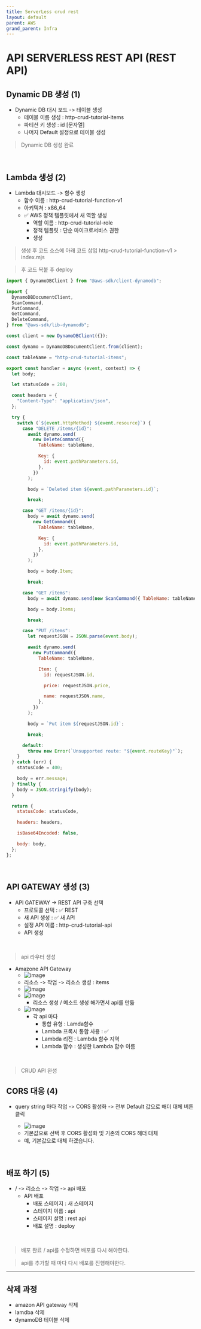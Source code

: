 ```yaml
---
title: ServerLess crud rest
layout: default
parent: AWS
grand_parent: Infra
---
```


# API SERVERLESS REST API (REST API)

## Dynamic DB 생성 (1)

- Dynamic DB 대시 보드 -> 테이블 생성
  - 테이블 이름 생성 : http-crud-tutorial-items
  - 파티션 키 생성 : id [문자열]
  - 나머지 Default 설정으로 테이블 생성

> Dynamic DB 생성 완료

<br />

## Lambda 생성 (2)

- Lambda 대시보드 -> 함수 생성
  - 함수 이름 : http-crud-tutorial-function-v1
  - 아키텍쳐 : x86_64
  - ✅ AWS 정책 템플릿에서 새 역할 생성
    - 역할 이름 : http-crud-tutorial-role
    - 정책 템플릿 : 단순 마이크로서비스 권한
    - 생성

> 생성 후 코드 소스에 아래 코드 삽입 http-crud-tutorial-function-v1 > index.mjs

> 후 코드 복붙 후 deploy

```js
import { DynamoDBClient } from "@aws-sdk/client-dynamodb";

import {
  DynamoDBDocumentClient,
  ScanCommand,
  PutCommand,
  GetCommand,
  DeleteCommand,
} from "@aws-sdk/lib-dynamodb";

const client = new DynamoDBClient({});

const dynamo = DynamoDBDocumentClient.from(client);

const tableName = "http-crud-tutorial-items";

export const handler = async (event, context) => {
  let body;

  let statusCode = 200;

  const headers = {
    "Content-Type": "application/json",
  };

  try {
    switch (`${event.httpMethod} ${event.resource}`) {
      case "DELETE /items/{id}":
        await dynamo.send(
          new DeleteCommand({
            TableName: tableName,

            Key: {
              id: event.pathParameters.id,
            },
          })
        );

        body = `Deleted item ${event.pathParameters.id}`;

        break;

      case "GET /items/{id}":
        body = await dynamo.send(
          new GetCommand({
            TableName: tableName,

            Key: {
              id: event.pathParameters.id,
            },
          })
        );

        body = body.Item;

        break;

      case "GET /items":
        body = await dynamo.send(new ScanCommand({ TableName: tableName }));

        body = body.Items;

        break;

      case "PUT /items":
        let requestJSON = JSON.parse(event.body);

        await dynamo.send(
          new PutCommand({
            TableName: tableName,

            Item: {
              id: requestJSON.id,

              price: requestJSON.price,

              name: requestJSON.name,
            },
          })
        );

        body = `Put item ${requestJSON.id}`;

        break;

      default:
        throw new Error(`Unsupported route: "${event.routeKey}"`);
    }
  } catch (err) {
    statusCode = 400;

    body = err.message;
  } finally {
    body = JSON.stringify(body);
  }

  return {
    statusCode: statusCode,

    headers: headers,

    isBase64Encoded: false,

    body: body,
  };
};
```

<br />

## API GATEWAY 생성 (3)

- API GATEWAY -> REST API 구축 선택
  - 프로토콜 선택 : ✅ REST
  - 새 API 생성 : ✅ 새 API
  - 설정 API 이름 : http-crud-tutorial-api
  - API 생성

<br />

> api 라우터 생성

- Amazone API Gateway
  - ![image](../../image/aws6.png)
  - 리소스 -> 작업 -> 리소스 생성 : items
  - ![image](../../image/aws9.png)
  - ![image](../../image/aws10.png)
    - 리소스 생성 / 메소드 생성 해가면서 api를 만듦
  - ![image](../../image/aws11.png)
    - 각 api 마다
      - 통합 유형 : Lamda함수
      - Lambda 프록시 통합 사용 : ✅
      - Lambda 리전 : Lambda 함수 지역
      - Lambda 함수 : 생성한 Lambda 함수 이름

<br />

> CRUD API 완성

## CORS 대응 (4)

- query string 마다 작업 -> CORS 활성화 -> 전부 Default 값으로 해더 대체 버튼 클릭

  - ![image](../../image/aws12.png)
  - 기본값으로 선택 후 CORS 활성화 및 기존의 CORS 해더 대체
  - 예, 기본값으로 대체 하겠습니다.

<br />

## 배포 하기 (5)

- / -> 리소스 -> 작업 -> api 배포
  - API 배포
    - 배포 스테이지 : 새 스테이지
    - 스테이지 이름 : api
    - 스테이지 설명 : rest api
    - 배포 설명 : deploy

<br />

> 배포 완료 / api를 수정하면 배포를 다시 해야한다.

> api를 추가할 때 마다 다시 배포를 진행해야한다.

---

## 삭제 과정

- amazon API gateway 삭제
- lamdba 삭제
- dynamoDB 테이블 삭제
